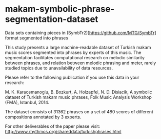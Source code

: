 # makam-symbolic-phrase-segmentation-dataset
Data sets containing pieces in (SymbTr2)[https://github.com/MTG/SymbTr] format segmented into phrases

This study presents a large machine-readable dataset of Turkish makam music scores segmented into phrases by experts of this music. The segmentation facilitates computational research on melodic similarity between phrases, and relation between melodic phrasing and meter, rarely studied topics due to unavailability of data resources.

Please refer to the following publication if you use this data in your research:

M. K. Karaosmanoglu, B. Bozkurt, A. Holzapfel, N. D. Disiacik, A symbolic dataset of Turkish makam music phrases, Folk Music Analysis Workshop (FMA), Istanbul, 2014.

The dataset consists of 31362 phrases on a set of 480 scores of different compositions annotated by 3 experts. 

For other deliverables of the paper please visit:
http://www.rhythmos.org/shareddata/turkishphrases.html
